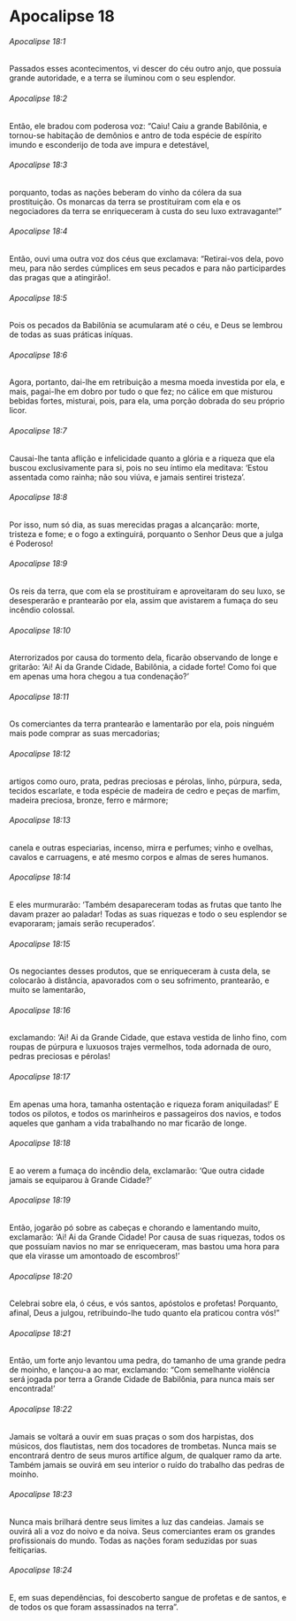 # Apocalipse 18

###### Apocalipse 18:1

Passados esses acontecimentos, vi descer do céu outro anjo, que possuía grande autoridade, e a terra se iluminou com o seu esplendor.

###### Apocalipse 18:2

Então, ele bradou com poderosa voz: “Caiu! Caiu a grande Babilônia, e tornou-se habitação de demônios e antro de toda espécie de espírito imundo e esconderijo de toda ave impura e detestável,

###### Apocalipse 18:3

porquanto, todas as nações beberam do vinho da cólera da sua prostituição. Os monarcas da terra se prostituíram com ela e os negociadores da terra se enriqueceram à custa do seu luxo extravagante!”

###### Apocalipse 18:4

Então, ouvi uma outra voz dos céus que exclamava: “Retirai-vos dela, povo meu, para não serdes cúmplices em seus pecados e para não participardes das pragas que a atingirão!.

###### Apocalipse 18:5

Pois os pecados da Babilônia se acumularam até o céu, e Deus se lembrou de todas as suas práticas iníquas.

###### Apocalipse 18:6

Agora, portanto, dai-lhe em retribuição a mesma moeda investida por ela, e mais, pagai-lhe em dobro por tudo o que fez; no cálice em que misturou bebidas fortes, misturai, pois, para ela, uma porção dobrada do seu próprio licor.

###### Apocalipse 18:7

Causai-lhe tanta aflição e infelicidade quanto a glória e a riqueza que ela buscou exclusivamente para si, pois no seu íntimo ela meditava: ‘Estou assentada como rainha; não sou viúva, e jamais sentirei tristeza’.

###### Apocalipse 18:8

Por isso, num só dia, as suas merecidas pragas a alcançarão: morte, tristeza e fome; e o fogo a extinguirá, porquanto o Senhor Deus que a julga é Poderoso!

###### Apocalipse 18:9

Os reis da terra, que com ela se prostituíram e aproveitaram do seu luxo, se desesperarão e prantearão por ela, assim que avistarem a fumaça do seu incêndio colossal.

###### Apocalipse 18:10

Aterrorizados por causa do tormento dela, ficarão observando de longe e gritarão: ‘Ai! Ai da Grande Cidade, Babilônia, a cidade forte! Como foi que em apenas uma hora chegou a tua condenação?’

###### Apocalipse 18:11

Os comerciantes da terra prantearão e lamentarão por ela, pois ninguém mais pode comprar as suas mercadorias;

###### Apocalipse 18:12

artigos como ouro, prata, pedras preciosas e pérolas, linho, púrpura, seda, tecidos escarlate, e toda espécie de madeira de cedro e peças de marfim, madeira preciosa, bronze, ferro e mármore;

###### Apocalipse 18:13

canela e outras especiarias, incenso, mirra e perfumes; vinho e ovelhas, cavalos e carruagens, e até mesmo corpos e almas de seres humanos.

###### Apocalipse 18:14

E eles murmurarão: ‘Também desapareceram todas as frutas que tanto lhe davam prazer ao paladar! Todas as suas riquezas e todo o seu esplendor se evaporaram; jamais serão recuperados’.

###### Apocalipse 18:15

Os negociantes desses produtos, que se enriqueceram à custa dela, se colocarão à distância, apavorados com o seu sofrimento, prantearão, e muito se lamentarão,

###### Apocalipse 18:16

exclamando: ‘Ai! Ai da Grande Cidade, que estava vestida de linho fino, com roupas de púrpura e luxuosos trajes vermelhos, toda adornada de ouro, pedras preciosas e pérolas!

###### Apocalipse 18:17

Em apenas uma hora, tamanha ostentação e riqueza foram aniquiladas!’ E todos os pilotos, e todos os marinheiros e passageiros dos navios, e todos aqueles que ganham a vida trabalhando no mar ficarão de longe.

###### Apocalipse 18:18

E ao verem a fumaça do incêndio dela, exclamarão: ‘Que outra cidade jamais se equiparou à Grande Cidade?’

###### Apocalipse 18:19

Então, jogarão pó sobre as cabeças e chorando e lamentando muito, exclamarão: ‘Ai! Ai da Grande Cidade! Por causa de suas riquezas, todos os que possuíam navios no mar se enriqueceram, mas bastou uma hora para que ela virasse um amontoado de escombros!’

###### Apocalipse 18:20

Celebrai sobre ela, ó céus, e vós santos, apóstolos e profetas! Porquanto, afinal, Deus a julgou, retribuindo-lhe tudo quanto ela praticou contra vós!”

###### Apocalipse 18:21

Então, um forte anjo levantou uma pedra, do tamanho de uma grande pedra de moinho, e lançou-a ao mar, exclamando: “Com semelhante violência será jogada por terra a Grande Cidade de Babilônia, para nunca mais ser encontrada!’

###### Apocalipse 18:22

Jamais se voltará a ouvir em suas praças o som dos harpistas, dos músicos, dos flautistas, nem dos tocadores de trombetas. Nunca mais se encontrará dentro de seus muros artífice algum, de qualquer ramo da arte. Também jamais se ouvirá em seu interior o ruído do trabalho das pedras de moinho.

###### Apocalipse 18:23

Nunca mais brilhará dentre seus limites a luz das candeias. Jamais se ouvirá ali a voz do noivo e da noiva. Seus comerciantes eram os grandes profissionais do mundo. Todas as nações foram seduzidas por suas feitiçarias.

###### Apocalipse 18:24

E, em suas dependências, foi descoberto sangue de profetas e de santos, e de todos os que foram assassinados na terra”.

